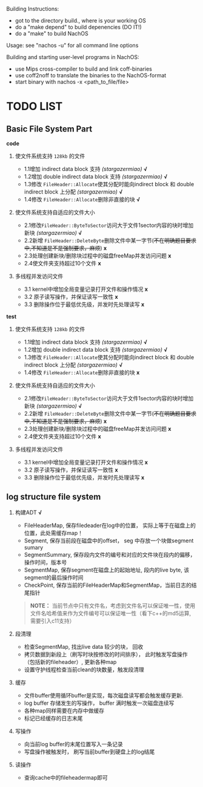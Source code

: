 Building Instructions:
 * got to the directory build.<host>, where <host> is your working OS
 * do a "make depend" to build depenencies (DO IT!)
 * do a "make" to build NachOS

Usage:
see "nachos -u" for all command line options

Building and starting user-level programs in NachOS:
 * use Mips cross-compiler to build and link coff-binaries
 * use coff2noff to translate the binaries to the NachOS-format
 * start binary with nachos -x <path_to_file/file>


# TODO LIST

## Basic File System Part  
**code**
1. 使文件系统支持 `128kb` 的文件
    - 1.1增加 indirect data block 支持 *(stargazermiao)* **√** 
    - 1.2增加 double indirect data block 支持 *(stargazermiao)* **√**
    - 1.3修改 `FileHeader::Allocate`使其分配时能向indirect block 和 double indirect block 上分配 *(stargazermiao)* **√**
    - 1.4修改 `FileHeader::Allocate`删除非直接的块 **√**
2. 使文件系统支持自适应的文件大小
    - 2.1修改`FileHeader::ByteToSector`访问大于文件1sector内容的块时增加新块 *(stargazermiao)* **√**
    - 2.2新增 `FileHeader::DeleteByte`删除文件中某一字节(~~不在明确题目要求中,不知道是不是强制要求，麻烦~~) **x**
    - 2.3处理创建新块/删除块过程中的磁盘freeMap并发访问问题 **x**
    - 2.4使文件夹支持超过10个文件 **x**

3. 多线程并发访问文件
    - 3.1 kernel中增加全局变量记录打开文件和操作情况 **x**
    - 3.2 原子读写操作，并保证读写一致性 **x**
    - 3.3 删除操作位于最低优先级，并发时先处理读写 **x**

**test**
1. 使文件系统支持 `128kb` 的文件
    - 1.1增加 indirect data block 支持 *(stargazermiao)* **√**
    - 1.2增加 double indirect data block 支持 *(stargazermiao)* **√**
    - 1.3修改 `FileHeader::Allocate`使其分配时能向indirect block 和 double indirect block 上分配 *(stargazermiao)* **√**
    - 1.4修改 `FileHeader::Allocate`删除非直接的块 **x**
2. 使文件系统支持自适应的文件大小
    - 2.1修改`FileHeader::ByteToSector`访问大于文件1sector内容的块时增加新块 *(stargazermiao)* **√**
    - 2.2新增 `FileHeader::DeleteByte`删除文件中某一字节(~~不在明确题目要求中,不知道是不是强制要求，麻烦~~) **x**
    - 2.3处理创建新块/删除块过程中的磁盘freeMap并发访问问题 **x**
    - 2.4使文件夹支持超过10个文件 **x**

3. 多线程并发访问文件
    - 3.1 kernel中增加全局变量记录打开文件和操作情况 **x**
    - 3.2 原子读写操作，并保证读写一致性 **x**
    - 3.3 删除操作位于最低优先级，并发时先处理读写 **x**

## log structure file system
1. 构建ADT **√**
    - FileHeaderMap, 保存filedeader在log中的位置， 实际上等于在磁盘上的位置，此处需缓存map！
    - Segment, 保存当前段在磁盘中的offset， seg 中存放一个块做segment sumary
    - SegmentSummary, 保存段内文件的编号和对应的文件块在段内的偏移， 操作时间，版本号
    - SegmentMap, 保存segment在磁盘上的起始地址, 段内的live byte, 该segment的最后操作时间
    - CheckPoint, 保存当前的FileHeaderMap和SegmentMap，当前日志的结尾指针


    > **NOTE：** 当前节点中只有文件名，考虑到文件名可以保证唯一性，使用文件名哈希值来作为文件编号可以保证唯一性（看下c++的md5运算, 需要引入c11支持）
2. 段清理
    - 检查SegmentMap, 找出live data 较少的块， 回收
    - 拷贝数据到新段上（刷写时块按修改的时间排序）， 此时触发写盘操作（包括新的fileheader）, 更新各种map
    - 设置守护线程检查当前clean的块数量，触发段清理

3. 缓存
    -  文件buffer使用循环buffer是实现，每次磁盘读写都会触发缓存更新.
    - log buffer 存储发生的写操作， buffer 满时触发一次磁盘连续写
    - 各种map同样需要在内存中做缓存
    - 标记已经缓存的日志末尾

4. 写操作
    - 向当前log buffer的末尾位置写入一条记录
    - 写盘操作被触发时， 刷写当前buffer到硬盘上的log结尾

5. 读操作
    - 查询cache中的fileheadermap即可




